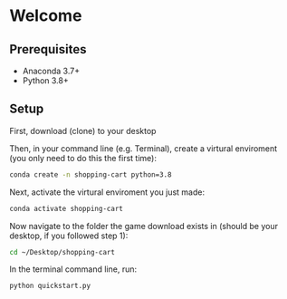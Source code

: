 # Welcome

## Prerequisites
* Anaconda 3.7+
* Python 3.8+

## Setup

First, download (clone) to your desktop

Then, in your command line (e.g. Terminal), create a virtural enviroment (you only need to do this the first time):

 ```sh
 conda create -n shopping-cart python=3.8
 ``` 

Next, activate the virtural enviroment you just made:

 ```sh
 conda activate shopping-cart
 ```

Now navigate to the folder the game download exists in (should be your desktop, if you followed step 1):

 ```sh
cd ~/Desktop/shopping-cart
 ```

In the terminal command line, run:
```
python quickstart.py
```

